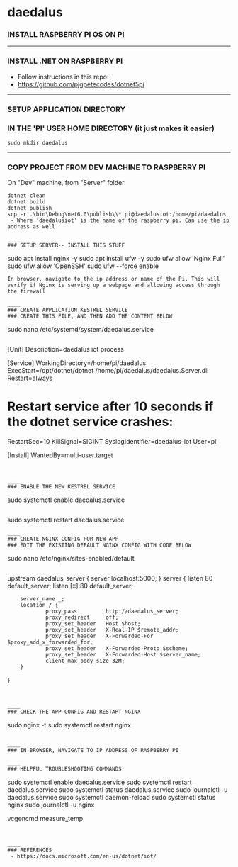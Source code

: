 # daedalus

### INSTALL RASPBERRY PI OS ON PI

____
### INSTALL .NET ON RASPBERRY PI
 - Follow instructions in this repo:
 - https://github.com/pjgpetecodes/dotnet5pi
____
### SETUP APPLICATION DIRECTORY
### IN THE 'PI' USER HOME DIRECTORY (it just makes it easier)
```
sudo mkdir daedalus
```
____
### COPY PROJECT FROM DEV MACHINE TO RASPBERRY PI
On "Dev" machine, from "Server" folder
```
dotnet clean
dotnet build
dotnet publish
scp -r .\bin\Debug\net6.0\publish\\* pi@daedalusiot:/home/pi/daedalus
 - Where 'daedalusiot' is the name of the raspberry pi. Can use the ip address as well

____
### SETUP SERVER-- INSTALL THIS STUFF
```
sudo apt install nginx -y
sudo apt install ufw -y
sudo ufw allow 'Nginx Full'
sudo ufw allow 'OpenSSH'
sudo ufw --force enable
```
In browser, navigate to the ip address or name of the Pi. This will verify if Nginx is serving up a webpage and allowing access through the firewall

____
### CREATE APPLICATION KESTREL SERVICE
### CREATE THIS FILE, AND THEN ADD THE CONTENT BELOW
```
sudo nano /etc/systemd/system/daedalus.service
```

```
[Unit]
Description=daedalus iot process

[Service]
WorkingDirectory=/home/pi/daedalus
ExecStart=/opt/dotnet/dotnet /home/pi/daedalus/daedalus.Server.dll
Restart=always
# Restart service after 10 seconds if the dotnet service crashes:
RestartSec=10
KillSignal=SIGINT
SyslogIdentifier=daedalus-iot
User=pi

[Install]
WantedBy=multi-user.target
```


____
### ENABLE THE NEW KESTREL SERVICE
```
sudo systemctl enable daedalus.service
```
```
sudo systemctl restart daedalus.service
```
____
### CREATE NGINX CONFIG FOR NEW APP
### EDIT THE EXISTING DEFAULT NGINX CONFIG WITH CODE BELOW
```
sudo nano /etc/nginx/sites-enabled/default
```

```
upstream daedalus_server {
    server localhost:5000;
}
server {
        listen 80 default_server;
        listen [::]:80 default_server;

        server_name _;
        location / {
                proxy_pass         http://daedalus_server;
                proxy_redirect     off;
                proxy_set_header   Host $host;
                proxy_set_header   X-Real-IP $remote_addr;
                proxy_set_header   X-Forwarded-For $proxy_add_x_forwarded_for;
                proxy_set_header   X-Forwarded-Proto $scheme;
                proxy_set_header   X-Forwarded-Host $server_name;
                client_max_body_size 32M;
        }
}
```


____
### CHECK THE APP CONFIG AND RESTART NGINX
```
sudo nginx -t
sudo systemctl restart nginx
```

____
### IN BROWSER, NAVIGATE TO IP ADDRESS OF RASPBERRY PI

____
### HELPFUL TROUBLESHOOTING COMMANDS

```
sudo systemctl enable daedalus.service
sudo systemctl restart daedalus.service
sudo systemctl status daedalus.service
sudo journalctl -u daedalus.service
sudo systemctl daemon-reload
sudo systemctl status nginx
sudo journalctl -u nginx

vcgencmd measure_temp
```


____
### REFERENCES
 - https://docs.microsoft.com/en-us/dotnet/iot/


